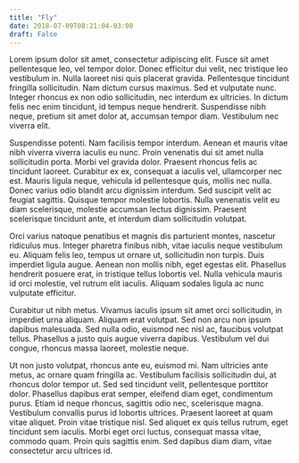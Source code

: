 ```yaml
---
title: "Fly"
date: 2018-07-09T08:21:04-03:00
draft: False
---
```

Lorem ipsum dolor sit amet, consectetur adipiscing elit. Fusce sit amet pellentesque leo, vel tempor dolor. Donec efficitur dui velit, nec tristique leo vestibulum in. Nulla laoreet nisi quis placerat gravida. Pellentesque tincidunt fringilla sollicitudin. Nam dictum cursus maximus. Sed et vulputate nunc. Integer rhoncus ex non odio sollicitudin, nec interdum ex ultricies. In dictum felis nec enim tincidunt, id tempus neque hendrerit. Suspendisse nibh neque, pretium sit amet dolor at, accumsan tempor diam. Vestibulum nec viverra elit.

Suspendisse potenti. Nam facilisis tempor interdum. Aenean et mauris vitae nibh viverra viverra iaculis eu nunc. Proin venenatis dui sit amet nulla sollicitudin porta. Morbi vel gravida dolor. Praesent rhoncus felis ac tincidunt laoreet. Curabitur ex ex, consequat a iaculis vel, ullamcorper nec est. Mauris ligula neque, vehicula id pellentesque quis, mollis nec nulla. Donec varius odio blandit arcu dignissim interdum. Sed suscipit velit ac feugiat sagittis. Quisque tempor molestie lobortis. Nulla venenatis velit eu diam scelerisque, molestie accumsan lectus dignissim. Praesent scelerisque tincidunt ante, et interdum diam sollicitudin volutpat.

Orci varius natoque penatibus et magnis dis parturient montes, nascetur ridiculus mus. Integer pharetra finibus nibh, vitae iaculis neque vestibulum eu. Aliquam felis leo, tempus ut ornare ut, sollicitudin non turpis. Duis imperdiet ligula augue. Aenean non mollis nibh, eget egestas elit. Phasellus hendrerit posuere erat, in tristique tellus lobortis vel. Nulla vehicula mauris id orci molestie, vel rutrum elit iaculis. Aliquam sodales ligula ac nunc vulputate efficitur.

Curabitur ut nibh metus. Vivamus iaculis ipsum sit amet orci sollicitudin, in imperdiet urna aliquam. Aliquam erat volutpat. Sed non arcu non ipsum dapibus malesuada. Sed nulla odio, euismod nec nisl ac, faucibus volutpat tellus. Phasellus a justo quis augue viverra dapibus. Vestibulum vel dui congue, rhoncus massa laoreet, molestie neque.

Ut non justo volutpat, rhoncus ante eu, euismod mi. Nam ultricies ante metus, ac ornare quam fringilla ac. Vestibulum facilisis sollicitudin dui, at rhoncus dolor tempor ut. Sed sed tincidunt velit, pellentesque porttitor dolor. Phasellus dapibus erat semper, eleifend diam eget, condimentum purus. Etiam id neque rhoncus, sagittis odio nec, scelerisque magna. Vestibulum convallis purus id lobortis ultrices. Praesent laoreet at quam vitae aliquet. Proin vitae tristique nisl. Sed aliquet ex quis tellus rutrum, eget tincidunt sem iaculis. Morbi eget orci luctus, consequat massa vitae, commodo quam. Proin quis sagittis enim. Sed dapibus diam diam, vitae consectetur arcu ultrices id.
